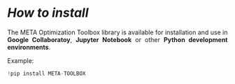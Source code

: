 <h1><i>How to install</i></h1>

<p align="justify">The META Optimization Toolbox library is available for installation and use in <b>Google Collaboratoy</b>, <b>Jupyter Notebook</b> or other <b>Python development environments</b>.</p>

Example:
```python
!pip install META-TOOLBOX
```
